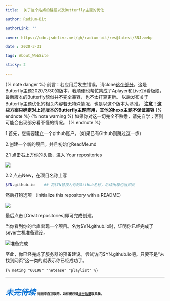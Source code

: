 ```yaml
---
title:  关于这个站点的建设以及Butterfly主题的优化

author: Radium-Bit

authorLink: ''

cover: https://cdn.jsdelivr.net/gh/radium-bit/res@latest/BNJ.webp

date : 2020-3-31

tags: About_WebSite

sticky: 2

---
```

{% note danger %}
前言：若应用后发生错误，请clone[这个部分](https://github.com/Radium-bit/res/tree/master/Butterfly)。这是Butterfly主题2020/3/30的版本，我顺便也帮忙集成了Aplayer和Live2d看板娘，最新版本的Butterfly貌似并不完全兼容，也不太打算更新。
以后发布关于Butterfly主题优化的相关内容若无特殊情况，也是以这个版本为基准。
**注意！这些方案只确定对上述版本的Butterfly主题有用，其他的hexo主题不保证兼容**
{% endnote %}
{% note warning %}
如果你对这一切完全不熟悉，请先自学；否则可能会出现部分看不懂的情况。
{% endnote %}

1.首先，您需要建立一个github账户。（如果已有Github则跳过这一步)

2.创建一个新的项目，并且初始化ReadMe.md

2.1 点击右上方你的头像，进入 Your repositories

![](https://cdn.jsdelivr.net/gh/radium-bit/res@latest/CtBl/gittest.png)

2.2 点击New，在项目名称上写 

```bash
$YN.github.io    ## 将$YN替换为你的GitHub名称，后续出现也当如此
```

然后打钩选项  （Initialize this repository with a README）

![](https://cdn.jsdelivr.net/gh/radium-bit/res@latest/CtBl/startRM.png)

最后点击 [Creat repositories]即可完成创建。

当你看到你的仓库出现一个项目。名为$YN.github.io时，证明你已经完成了sever主机准备建设。

![准备完成](https://cdn.jsdelivr.net/gh/radium-bit/res@latest/CtBl/Final_SV.png)

至此，你已经完成了服务器的预备建设。尝试访问$YN.github.io吧。只要不是“未找到网页”这一类的就表示你已经成功了。

```
{% meting "60198" "netease" "playlist" %}
```
---
<font color=#0c74d6 size=5>***未完待续***</font>
<font size=1>封面来自互联网，如有侵权请[点击这里](mailto:radium_official@163.com)联系我。</font>
---
